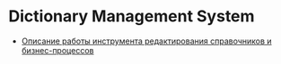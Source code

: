# Dictionary Management System

- [Описание работы инструмента редактирования справочников и бизнес-процессов](doc/TOOL_DESCRIPTION.md)